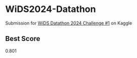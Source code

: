 # WiDS2024-Datathon

Submission for [WiDS Datathon 2024 Challenge #1](https://www.kaggle.com/competitions/widsdatathon2024-challenge1/overview) on Kaggle

## Best Score
0.801

